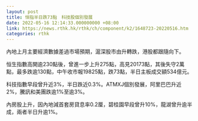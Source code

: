 ```yaml
---
layout: post
title: 恒指半日跌73點　科技股個別發展
date: 2022-05-16 12:14:33.000000000 +08:00
link: https://news.rthk.hk/rthk/ch/component/k2/1648723-20220516.htm
categories: rthk
---
```


內地上月主要經濟數據差過市場預期，滬深股市由升轉跌，港股都跟隨向下。

恒生指數高開逾230點後，曾進一步上升275點，高見20173點，其後失守2萬點，最多跌逾130點，中午收市報19825點，跌73點，半日主板成交額534億元。

科技指數早段曾升近3%，半日跌近0.3%。ATMXJ個別發展，阿里巴巴升近2%，騰訊和美團跌逾1%至逾3%。

內房股上升，因內地減首套房貸息率0.2厘，碧桂園早段曾升10%，龍湖曾升逾半成，兩者半日升逾1%。
